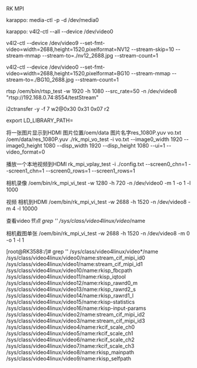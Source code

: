 RK MPI

karappo:
media-ctl -p -d /dev/media0

karappo:
v4l2-ctl --all --device /dev/video0


v4l2-ctl --device /dev/video9 --set-fmt-video=width=2688,height=1520,pixelformat=NV12 --stream-skip=10 --stream-mmap --stream-to=./nv12_2688.jpg --stream-count=1

v4l2-ctl --device /dev/video0 --set-fmt-video=width=2688,height=1520,pixelformat=BG10 --stream-mmap --stream-to=./BG10_2688.jpg --stream-count=1

rtsp
/oem/bin/rtsp_test  -w 1920 -h 1080 --src_rate=50 -n /dev/video8
"rtsp://192.168.0.74:8554/testStream"

i2ctransfer -y -f 7 w2@0x30 0x31 0x07 r2

export LD_LIBRARY_PATH=

将一张图片显示到HDMI  图片位置/oem/data  图片名字res_1080P.yuv vo.txt /oem/data/res_1080P.yuv
./rk_mpi_vo_test -i vo.txt --image0_width 1920 --image0_height 1080 --disp_width 1920 --disp_height 1080 --ui=1 --video_format=0

播放一个本地视频到HDMI
rk_mpi_vplay_test -i ./config.txt --screen0_chn=1 --screen1_chn=1 --screen0_rows=1 --screen1_rows=1

相机录像
/oem/bin/rk_mpi_vi_test -w 1280 -h 720 -n /dev/video0 -m 1 -o 1 -l 1000

视频 相机到HDMI
/oem/bin/rk_mpi_vi_test -w 2688 -h 1520 -n /dev/video8 -m 4 -l 10000

查看video*节点
grep '' /sys/class/video4linux/video*/name

相机截图单张
/oem/bin/rk_mpi_vi_test -w 2688 -h 1520 -n /dev/video8 -m 0 -o 1 -l 1

[root@RK3588:/]# grep '' /sys/class/video4linux/video*/name
/sys/class/video4linux/video0/name:stream_cif_mipi_id0
/sys/class/video4linux/video1/name:stream_cif_mipi_id1
/sys/class/video4linux/video10/name:rkisp_fbcpath
/sys/class/video4linux/video11/name:rkisp_iqtool
/sys/class/video4linux/video12/name:rkisp_rawrd0_m
/sys/class/video4linux/video13/name:rkisp_rawrd2_s
/sys/class/video4linux/video14/name:rkisp_rawrd1_l
/sys/class/video4linux/video15/name:rkisp-statistics
/sys/class/video4linux/video16/name:rkisp-input-params
/sys/class/video4linux/video2/name:stream_cif_mipi_id2
/sys/class/video4linux/video3/name:stream_cif_mipi_id3
/sys/class/video4linux/video4/name:rkcif_scale_ch0
/sys/class/video4linux/video5/name:rkcif_scale_ch1
/sys/class/video4linux/video6/name:rkcif_scale_ch2
/sys/class/video4linux/video7/name:rkcif_scale_ch3
/sys/class/video4linux/video8/name:rkisp_mainpath
/sys/class/video4linux/video9/name:rkisp_selfpath
